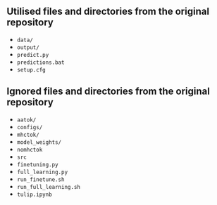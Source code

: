 ## Utilised files and directories from the original repository
- `data/`
- `output/`
- `predict.py`
- `predictions.bat`
- `setup.cfg`

## Ignored files and directories from the original repository
- `aatok/`
- `configs/`
- `mhctok/`
- `model_weights/`
- `nomhctok`
- `src`
- `finetuning.py`
- `full_learning.py`
- `run_finetune.sh`
- `run_full_learning.sh`
- `tulip.ipynb`